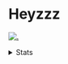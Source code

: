 # Heyzzz  

[![.](https://skillicons.dev/icons?i=js,java)](https://skillicons.dev)  

<details>
<summary>Stats</summary
<!--START_SECTION:waka-->

```txt
JavaScript   10 hrs 20 mins  ███████████████████░░░░░░   76.39 %
TypeScript   1 hr 56 mins    ███▓░░░░░░░░░░░░░░░░░░░░░   14.33 %
SSH Config   20 mins         ▓░░░░░░░░░░░░░░░░░░░░░░░░   02.48 %
CSS          18 mins         ▓░░░░░░░░░░░░░░░░░░░░░░░░   02.30 %
HTML         14 mins         ▒░░░░░░░░░░░░░░░░░░░░░░░░   01.76 %
```

<!--END_SECTION:waka-->
</details>

